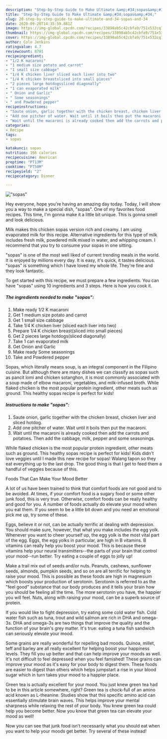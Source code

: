 ```yaml
---
description: "Step-by-Step Guide to Make Ultimate &amp;#34;sopas&amp;#34;"
title: "Step-by-Step Guide to Make Ultimate &amp;#34;sopas&amp;#34;"
slug: 20-step-by-step-guide-to-make-ultimate-and-34-sopas-and-34
date: 2020-09-20T14:35:59.881Z
image: https://img-global.cpcdn.com/recipes/33898ab5c42cbfa9/751x532cq70/sopas-recipe-main-photo.jpg
thumbnail: https://img-global.cpcdn.com/recipes/33898ab5c42cbfa9/751x532cq70/sopas-recipe-main-photo.jpg
cover: https://img-global.cpcdn.com/recipes/33898ab5c42cbfa9/751x532cq70/sopas-recipe-main-photo.jpg
author: Cole Jenkins
ratingvalue: 4.7
reviewcount: 8781
recipeingredient:
- "1/2 K macaroni"
- "1 medium size potato and carrot"
- "1 small size cabbage"
- "1/4 K chicken liver sliced each liver into two"
- "1/4 K chicken breastsliced into small pieces"
- "2 pieces large hotdogssliced diagonally"
- "1 can evaporated milk"
- " Onion and Garlic"
- " Some seasonings"
- " and Powdered pepper"
recipeinstructions:
- "Saute onion, garlic together with the chicken breast, chicken liver and sliced hotdog."
- "Add one pitcher of water. Wait until it boils then put the macaroni."
- "Wait until the macaroni is already cooked then add the carrots and potatoes. Then add the cabbage, milk, pepper and some seasonings."
categories:
- Recipe
tags:
- sopas

katakunci: sopas 
nutrition: 166 calories
recipecuisine: American
preptime: "PT13M"
cooktime: "PT50M"
recipeyield: "2"
recipecategory: Dinner

---
```



![&#34;sopas&#34;](https://img-global.cpcdn.com/recipes/33898ab5c42cbfa9/751x532cq70/sopas-recipe-main-photo.jpg)

Hey everyone, hope you're having an amazing day today. Today, I will show you a way to make a special dish, &#34;sopas&#34;. One of my favorites food recipes. This time, I'm gonna make it a little bit unique. This is gonna smell and look delicious.

Milk makes this chicken sopas version rich and creamy. I am using evaporated milk for this recipe. Alternative ingredients for this type of milk includes fresh milk, powdered milk mixed in water, and whipping cream. I recommend that you try to consume your sopas in one sitting.

&#34;sopas&#34; is one of the most well liked of current trending meals in the world. It is enjoyed by millions every day. It is easy, it's quick, it tastes delicious. &#34;sopas&#34; is something which I have loved my whole life. They're fine and they look fantastic.


To get started with this recipe, we must prepare a few ingredients. You can have &#34;sopas&#34; using 10 ingredients and 3 steps. Here is how you cook it.

<!--inarticleads1-->

##### The ingredients needed to make &#34;sopas&#34;:

1. Make ready 1/2 K macaroni
1. Get 1 medium size potato and carrot
1. Get 1 small size cabbage
1. Take 1/4 K chicken liver (sliced each liver into two)
1. Prepare 1/4 K chicken breast(sliced into small pieces)
1. Get 2 pieces large hotdogs(sliced diagonally)
1. Take 1 can evaporated milk
1. Get  Onion and Garlic
1. Make ready  Some seasonings
1. Take  and Powdered pepper


Sopas, which literally means soup, is an integral component in the Filipino cuisine. But although there are many dishes we can classify as sopas such as pancit lomi and chicken sotanghon, it is most commonly associated with a soup made of elbow macaroni, vegetables, and milk-infused broth. While flaked chicken is the most popular protein ingredient, other meats such as ground. This healthy sopas recipe is perfect for kids! 

<!--inarticleads2-->

##### Instructions to make &#34;sopas&#34;:

1. Saute onion, garlic together with the chicken breast, chicken liver and sliced hotdog.
1. Add one pitcher of water. Wait until it boils then put the macaroni.
1. Wait until the macaroni is already cooked then add the carrots and potatoes. Then add the cabbage, milk, pepper and some seasonings.


While flaked chicken is the most popular protein ingredient, other meats such as ground. This healthy sopas recipe is perfect for kids! Kids didn&#39;t love veggies until I made this new recipe for sopas! Walang tapon so they eat everything up to the last drop. The good thing is that I get to feed them a handful of veggies because of this. 

Foods That Can Make Your Mood Better


A lot of us have been trained to think that comfort foods are not good and to be avoided. At times, if your comfort food is a sugary food or some other junk food, this is very true. Otherwise, comfort foods can be really healthy and good for you. A number of foods actually do elevate your mood when you eat them. If you seem to be a little bit down and you need an emotional pick me up, try some of these.

Eggs, believe it or not, can be actually terrific at dealing with depression. You should make sure, however, that what you make includes the egg yolk. Whenever you want to cheer yourself up, the egg yolk is the most vital part of the egg. Eggs, the egg yolks in particular, are high in B vitamins. B vitamins can really help you boost your mood. This is because these vitamins help your neural transmitters--the parts of your brain that control your mood--run better. Try eating a couple of eggs to jolly up!

Make a trail mix out of seeds and/or nuts. Peanuts, cashews, sunflower seeds, almonds, pumpkin seeds, and so on are all terrific for helping to raise your mood. This is possible as these foods are high in magnesium which boosts your production of serotonin. Serotonin is referred to as the "feel good" substance that our body produces and it tells your brain how you should be feeling all the time. The more serotonin you have, the happier you will feel. Nuts, along with raising your mood, can be a superb source of protein.

If you would like to fight depression, try eating some cold water fish. Cold water fish such as tuna, trout and wild salmon are rich in DHA and omega-3s. DHA and omega-3s are two things that improve the quality and the function of your brain's grey matter. It's true: eating a tuna fish sandwich can seriously elevate your mood. 

Some grains are really wonderful for repelling bad moods. Quinoa, millet, teff and barley are all really excellent for helping boost your happiness levels. They fill you up better and that can help improve your moods as well. It's not difficult to feel depressed when you feel famished! These grains can improve your mood as it's easy for your body to digest them. These foods are easier to digest than others which helps jumpstart a rise in your blood sugar which in turn takes your mood to a happier place.

Green tea is actually excellent for your mood. You just knew green tea had to be in this article somewhere, right? Green tea is chock-full of an amino acid known as L-theanine. Studies show that this specific amino acid can essentially stimulate brain waves. This helps improve your mental sharpness while relaxing the rest of your body. You knew green tea could help you become better. Now you know that green tea can elevate your mood as well!

Now you can see that junk food isn't necessarily what you should eat when you want to help your moods get better. Try several of these instead!

